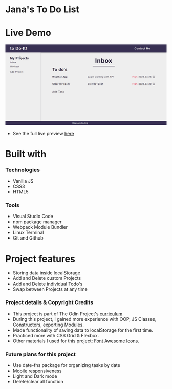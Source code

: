 <h1> Jana's To Do List </h1>

# Live Demo 
![](https://github.com/janaiscoding/todo-list/blob/main/assets/TodoApp-Preview.gif)
- See the full live preview [here](https://janaiscoding.github.io/todo-list/)

<h1> Built with </h1>

<h3> Technologies </h3>

- Vanilla JS
- CSS3
- HTML5

<h3> Tools </h3>

- Visual Studio Code 
- npm package manager
- Webpack Module Bundler
- Linux Terminal
- Git and Github

<h1>Project features</h1>

- Storing data inside localStorage
- Add and Delete custom Projects 
- Add and Delete individual Todo's
- Swap between Projects at any time

<h3> Project details & Copyright Credits </h3>

- This project is part of The Odin Project's [curriculum](https://www.theodinproject.com/lessons/node-path-javascript-todo-list) 
- During this project, I gained more experience with OOP, JS Classes, Constructors, exporting Modules.
- Made functionality of saving data to localStorage for the first time.
- Practiced more with CSS Grid & Flexbox. 
- Other materials I used for this project: [Font Awesome Icons](https://fontawesome.com/).

<h3> Future plans for this project </h3>

- Use date-fns package for organizing tasks by date
- Mobile responsiveness
- Light and Dark mode
- Delete/clear all function

